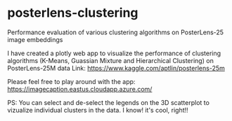 # posterlens-clustering
Performance evaluation of various clustering algorithms on PosterLens-25 image embeddings

I have created a plotly web app to visualize the performance of clustering algorithms (K-Means, Guassian Mixture and Hierarchical Clustering) on PosterLens-25M data Link: https://www.kaggle.com/aptlin/posterlens-25m

Please feel free to play around with the app:
https://imagecaption.eastus.cloudapp.azure.com/

PS: You can select and de-select the legends on the 3D scatterplot to vizualize individual clusters in the data. I know! it's cool, right!!
